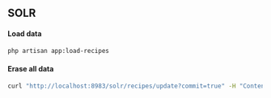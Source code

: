 ## SOLR

#### Load data

```bash
php artisan app:load-recipes
```

#### Erase all data

```bash
curl "http://localhost:8983/solr/recipes/update?commit=true" -H "Content-Type: text/xml" --data-binary '<delete><query>*:*</query></delete>'
```
